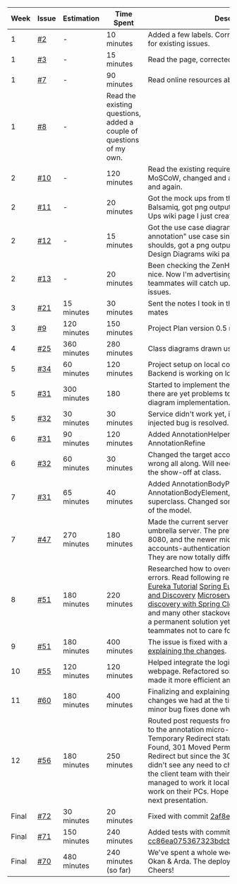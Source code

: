 | Week              | Issue              | Estimation          | Time Spent          | Description                                              |
|--------------------|--------------------|---------------------|---------------------|----------------------------------------------------------|
|1|  <a href="https://github.com/swe574-group2/swe574/issues/2">#2</a>                | -          | 10 minutes          | Added a few labels. Corrected some of the labels for existing issues.|
|1|  <a href="https://github.com/swe574-group2/swe574/issues/3">#3</a>                | -          | 15 minutes          | Read the page, corrected some spelling errors. |
|1|  <a href="https://github.com/swe574-group2/swe574/issues/7">#7</a>                | -          | 90 minutes          | Read online resources about web annotations. |
|1|  <a href="https://github.com/swe574-group2/swe574/issues/8">#8</a>                | -          | Read the existing questions, added a couple of questions of my own. |
|2|  <a href="https://github.com/swe574-group2/swe574/issues/10">#10</a>                | -          | 120 minutes          | Read the existing requirements, introduced MoSCoW, changed and added requirements. Again and again.|
|2|  <a href="https://github.com/swe574-group2/swe574/issues/11">#11</a>                | -          | 20 minutes          | Got the mock ups from the repo. Opened them in Balsamiq, got png outputs and put them in the Mock Ups wiki page I just created.|
|2|  <a href="https://github.com/swe574-group2/swe574/issues/12">#12</a>                | -          | 15 minutes          | Got the use case diagram, removed the "hide annotation" use case since its not in our musts or shoulds, got a png output and uploaded to the UML Design Diagrams wiki page.|
|2|  <a href="https://github.com/swe574-group2/swe574/issues/13">#13</a>                | -          | 20 minutes          | Been checking the ZenHub add-on. I think it's quite nice. Now I'm advertising in our issues. Hoping my teammates will catch up. Let's burn down some issues.|
|3|  <a href="https://github.com/swe574-group2/swe574/issues/21">#21</a>                | 15 minutes       | 30 minutes          | Sent the notes I took in the last course to my project mates|
|3|  <a href="https://github.com/swe574-group2/swe574/issues/9">#9</a>                | 120 minutes       | 150 minutes         | Project Plan version 0.5 ready in the repo|
|4|  <a href="https://github.com/swe574-group2/swe574/issues/25">#25</a>                | 360 minutes       | 280 minutes         | Class diagrams drawn using draw.io|
|5|  <a href="https://github.com/swe574-group2/swe574/issues/34">#34</a>                | 60 minutes       | 120 minutes         | Project setup on local computer took too long. Backend is working on local now though. |
|5|  <a href="https://github.com/swe574-group2/swe574/issues/31">#31</a>                | 300 minutes       | 180         | Started to implement the backend with the team, there are yet problems to solve for a full class diagram implementation. |
|5|  <a href="https://github.com/swe574-group2/swe574/issues/32">#32</a>                | 30 minutes       | 30 minutes         | Service didn't work yet, it will work after a newly injected bug is resolved. |
|6|  <a href="https://github.com/swe574-group2/swe574/issues/31">#31</a>                | 90 minutes       | 120 minutes         | Added AnnotationHelper, AnnotationSource, AnnotationRefine |
|6|  <a href="https://github.com/swe574-group2/swe574/issues/32">#32</a>                | 60 minutes       | 30 minutes         | Changed the target according to needs, which was wrong all along. Will need to change this back after the show-off at class. |
|7|  <a href="https://github.com/swe574-group2/swe574/issues/32">#31</a>                | 65 minutes       | 40 minutes         | Added AnnotationBodyParent, AnnotationBodyElement, Made AnnotationBody a superclass. Changed some of the existing features of the model. |
|7|  <a href="https://github.com/swe574-group2/swe574/issues/47">#47</a>                | 270 minutes       | 180 minutes         | Made the current server a micro-service of an umbrella server. The previous server runs on port 8080, and the newer microservice which is for accounts-authentication services runs on 8081. They are now totally different instances. |
|8|  <a href="https://github.com/swe574-group2/swe574/issues/51">#51</a>                | 180 minutes       | 220 minutes         | Researched how to overcome the duplicate server errors. Read following resources: <a href="http://www.baeldung.com/spring-cloud-netflix-eureka">Baeldung's Eureka Tutorial</a> <a href="https://spring.io/guides/gs/service-registration-and-discovery/">Spring Eureka Service Registration and Discovery</a> <a href="https://spring.io/blog/2015/01/20/microservice-registration-and-discovery-with-spring-cloud-and-netflix-s-eureka">Microservice registration and discovery with Spring Cloud and Netflix's Eureka</a> and many other stackoverflow posts. Could not find a permanent solution yet though I <a href="https://github.com/swe574-group2/swe574/issues/51#issuecomment-260300030">advised</a> my teammates not to care for a while. |
|9|  <a href="https://github.com/swe574-group2/swe574/issues/51">#51</a>                | 180 minutes       | 400 minutes         | The issue is fixed with a <a href="https://github.com/swe574-group2/swe574/issues/51#issuecomment-261878046">closing comment explaining the changes</a>. |
|10|  <a href="https://github.com/swe574-group2/swe574/issues/55">#55</a>                | 120 minutes       | 120 minutes         | Helped integrate the login functions on the webpage. Refactored some client side code and made it more efficient and less separated. |
|11|  <a href="https://github.com/swe574-group2/swe574/issues/60">#60</a>                | 180 minutes       | 400 minutes         | Finalizing and explaining to the client team many changes we had at the time. There was lots of minor bug fixes done which had no seperate issue. |
|12|  <a href="https://github.com/swe574-group2/swe574/issues/56">#56</a>                | 180 minutes       | 250 minutes         | Routed post requests from the user micro-service to the annotation micro-service using the 307 Temporary Redirect status code. I could use 302 Found, 301 Moved Permanently or 308 Permanent Redirect but since the 307 worked like a charm I didn't see any need to change it. Also, I tried to help the client team with their registration bug, I managed to work it locally but I couldn't make it work on their PCs. Hope to look into that before the next presentation.|
|Final|  <a href="https://github.com/swe574-group2/swe574/issues/72">#72</a>                | 30 minutes       | 20 minutes         | Fixed with commit [2af8ea5](https://github.com/swe574-group2/swe574/commit/2af8ea56de8bc7127b12e80941a8388e3d81fef1)|
|Final|  <a href="https://github.com/swe574-group2/swe574/issues/71">#71</a>                | 150 minutes       | 240 minutes         | Added tests with commit [cc86ea075367323bdcbbf009ba19fd8da2820202](https://github.com/swe574-group2/swe574/commit/cc86ea075367323bdcbbf009ba19fd8da2820202)|
|Final|  <a href="https://github.com/swe574-group2/swe574/issues/70">#70</a>                | 480 minutes       | 240 minutes (so far)         | We've spent a whole weekend at the school with Okan & Arda. The deployment was a success. Cheers!|

